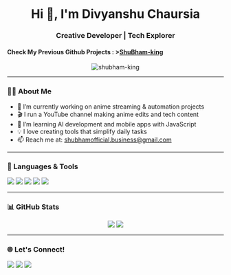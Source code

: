 <h1 align="center">Hi 👋, I'm Divyanshu Chaursia</h1>
<h3 align="center">Creative Developer | Tech Explorer</h3>
<h4> Check My Previous Github Projects : ><a href="https://hithub.co,/shubham-king">ShuBham-king</a> </h4>

<p align="center">
  <img src="https://komarev.com/ghpvc/?username=shubham-king&label=Profile%20views&color=0e75b6&style=flat" alt="shubham-king" />
</p>

---

### 🧑‍💻 About Me
- 🔭 I’m currently working on anime streaming & automation projects
- 🎬 I run a YouTube channel making anime edits and tech content
- 🌱 I’m learning AI development and mobile apps with JavaScript
- 💡 I love creating tools that simplify daily tasks
- 📫 Reach me at: shubhamofficial.business@gmail.com

---

### 🚀 Languages & Tools
<p align="left">
  <img src="https://img.shields.io/badge/JavaScript-F7DF1E?logo=javascript&logoColor=black" />
  <img src="https://img.shields.io/badge/HTML5-E34F26?logo=html5&logoColor=white" />
  <img src="https://img.shields.io/badge/CSS3-1572B6?logo=css3&logoColor=white" />
  <img src="https://img.shields.io/badge/Node.js-339933?logo=nodedotjs&logoColor=white" />
  <img src="https://img.shields.io/badge/GitHub-181717?logo=github&logoColor=white" />
</p>

---

### 📊 GitHub Stats
<p align="center">
  <img src="https://github-readme-stats.vercel.app/api?username=shubham-king&show_icons=true&theme=tokyonight" />
  <img src="https://github-readme-streak-stats.herokuapp.com?user=shubham-king&theme=tokyonight" />
</p>

---

### 🌐 Let's Connect!
<p align="left">
  <a href="https://www.youtube.com/@YOUR_CHANNEL" target="blank"><img src="https://img.shields.io/badge/Youtube-%23FF0000.svg?logo=youtube&logoColor=white" /></a>
  <a href="https://www.linkedin.com/in/YOUR_PROFILE" target="blank"><img src="https://img.shields.io/badge/LinkedIn-%230077B5.svg?logo=linkedin&logoColor=white" /></a>
  <a href="mailto:shubhamofficial.business@gmail.com"><img src="https://img.shields.io/badge/Gmail-D14836?logo=gmail&logoColor=white" /></a>
</p>
